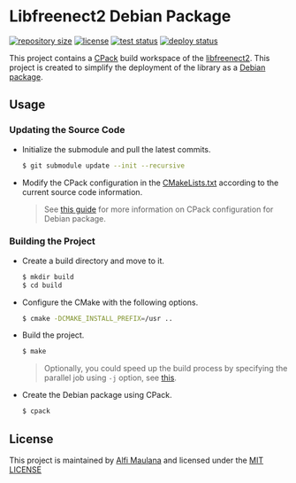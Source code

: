 # Libfreenect2 Debian Package

[![repository size](https://img.shields.io/github/repo-size/threeal/libfreenect2-deb)](https://github.com/threeal/libfreenect2-deb/pulse)
[![license](https://img.shields.io/github/license/threeal/libfreenect2-deb)](./LICENSE)
[![test status](https://img.shields.io/github/workflow/status/threeal/libfreenect2-deb/Build%20Debian%20Test?label=test)](https://github.com/threeal/libfreenect2-deb/actions)
[![deploy status](https://img.shields.io/github/workflow/status/threeal/libfreenect2-deb/Deploy%20Debian?label=deploy)](https://repository.ichiro-its.org/)

This project contains a [CPack](https://cmake.org/cmake/help/latest/module/CPack.html) build workspace of the [libfreenect2](https://github.com/OpenKinect/libfreenect2/).
This project is created to simplify the deployment of the library as a [Debian package](https://wiki.debian.org/Packaging).

## Usage

### Updating the Source Code

- Initialize the submodule and pull the latest commits.
  ```bash
  $ git submodule update --init --recursive
  ```
- Modify the CPack configuration in the [CMakeLists.txt](./CMakeLists.txt) according to the current source code information.
  > See [this guide](https://cmake.org/cmake/help/latest/cpack_gen/deb.html) for more information on CPack configuration for Debian package.

### Building the Project

- Create a build directory and move to it.
  ```bash
  $ mkdir build
  $ cd build
  ```
- Configure the CMake with the following options.
  ```bash
  $ cmake -DCMAKE_INSTALL_PREFIX=/usr ..
  ```
- Build the project.
  ```bash
  $ make
  ```
  > Optionally, you could speed up the build process by specifying the parallel job using `-j` option, see [this](https://www.gnu.org/software/make/manual/html_node/Parallel.html).
- Create the Debian package using CPack.
  ```bash
  $ cpack
  ```

## License

This project is maintained by [Alfi Maulana](https://threeal.github.io/) and licensed under the [MIT LICENSE](./LICENSE)
